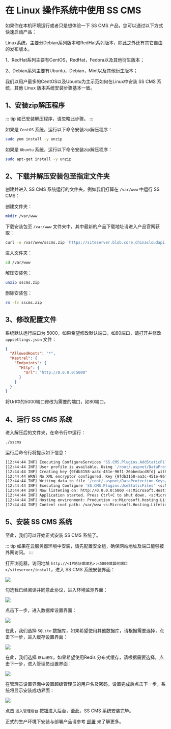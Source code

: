 # 在 Linux 操作系统中使用 SS CMS

如果你在本机环境运行或者只是想体验一下 SS CMS 产品，您可以通过以下方式快速启动产品：

Linux系统，主要分Debian系列版本和RedHat系列版本，除此之外还有其它自由的发布版本。

1、RedHat系列主要有CentOS，RedHat，Fedora以及其他衍生版本；

2、Debian系列主要有Ubuntu，Debian，Mint以及其他衍生版本；

我们以用户最多的CentOS以及Ubuntu为主示范如何在Linux中安装 SS CMS 系统，其他 Linux 版本系统安装步骤基本一致。

## 1、安装zip解压程序

::: tip
如已安装解压程序，请忽略此步骤。
:::

如果是 `CentOS` 系统，运行以下命令安装zip解压程序：

``` bash
sudo yum install -y unzip
```

如果是 `Ubuntu` 系统，运行以下命令安装zip解压程序：

``` bash
sudo apt-get install -y unzip
```

## 2、下载并解压安装包至指定文件夹

创建并进入 SS CMS 系统运行的文件夹，例如我们打算在 `/var/www` 中运行 SS CMS：

创建文件夹：
``` bash
mkdir /var/www
```

下载安装包至 `/var/www` 文件夹中，其中最新的产品下载地址请进入产品官网获取：
``` bash
curl -o /var/www/sscms.zip 'https://siteserver.blob.core.chinacloudapi.cn/downloads/7.0.0/sscms-7.0.0-preview4-linux-x64.zip'
```

进入文件夹：
``` bash
cd /var/www
```

解压安装包：
``` bash
unzip sscms.zip
```

删除安装包：
``` bash
rm -fv sscms.zip
```

## 3、修改配置文件

系统默认运行端口为 5000，如果希望修改默认端口，如80端口，请打开并修改 `appsettings.json` 文件：

``` json
{
  "AllowedHosts": "*",
  "Kestrel": {
    "Endpoints": {
      "Http": {
        "Url": "http://0.0.0.0:5000"
      }
    }
  }
}
```

将Url中的5000端口修改为需要的端口，如80端口。

## 4、运行 SS CMS 系统

进入解压后的文件夹，在命令行中运行：

``` bash
./sscms
```

运行后命令行将提示如下信息：

``` bash
[12:44:44 INF] Executing ConfigureServices 'SS.CMS.Plugins.AddStaticFiles' <s:Microsoft.Extensions.DependencyInjection.IServiceCollection>
[12:44:44 INF] User profile is available. Using '/root/.aspnet/DataProtection-Keys' as key repository; keys will not be encrypted at rest. <s:Microsoft.AspNetCore.DataProtection.KeyManagement.XmlKeyManager>
[12:44:44 INF] Creating key {9fdb3158-aa3c-451e-96f1-26bbedacd8fd} with creation date 2020-03-11 04:44:44Z, activation date 2020-03-11 04:44:44Z, and expiration date 2020-06-09 04:44:44Z. <s:Microsoft.AspNetCore.DataProtection.KeyManagement.XmlKeyManager>
[12:44:44 WRN] No XML encryptor configured. Key {9fdb3158-aa3c-451e-96f1-26bbedacd8fd} may be persisted to storage in unencrypted form. <s:Microsoft.AspNetCore.DataProtection.KeyManagement.XmlKeyManager>
[12:44:44 INF] Writing data to file '/root/.aspnet/DataProtection-Keys/key-9fdb3158-aa3c-451e-96f1-26bbedacd8fd.xml'. <s:Microsoft.AspNetCore.DataProtection.Repositories.FileSystemXmlRepository>
[12:44:44 INF] Executing Configure 'SS.CMS.Plugins.UseStaticFiles' <s:Microsoft.AspNetCore.Builder.IApplicationBuilder>
[12:44:44 INF] Now listening on: http://0.0.0.0:5000 <s:Microsoft.Hosting.Lifetime>
[12:44:44 INF] Application started. Press Ctrl+C to shut down. <s:Microsoft.Hosting.Lifetime>
[12:44:44 INF] Hosting environment: Production <s:Microsoft.Hosting.Lifetime>
[12:44:44 INF] Content root path: /var/www <s:Microsoft.Hosting.Lifetime>
```

## 5、安装 SS CMS 系统

至此，我们可以开始正式安装 SS CMS 系统了。

::: tip
如果在云服务器环境中安装，请先配置安全组，确保网站地址及端口能够被外网访问。
:::

打开浏览器，访问地址 `http://<IP地址或域名>:<5000或其他端口>/siteserver/install`，进入 SS CMS 系统安装界面：

![](/assets/installation-linux/01.png)

勾选我已经阅读并同意此协议，进入环境监测界面：

![](/assets/installation-linux/02.png)

点击下一步，进入数据库设置界面：

![](/assets/installation-linux/03.png)

在此，我们选择 `SQLite` 数据库，如果希望使用其他数据库，请根据需要选择，点击下一步，进入缓存设置界面：

![](/assets/installation-linux/04.png)

在此，我们选择 `默认缓存`，如果希望使用Redis 分布式缓存，请根据需要选择，点击下一步，进入管理员设置界面：

![](/assets/installation-linux/05.png)

在管理员设置界面中设置超级管理员的用户名及密码，设置完成后点击下一步，系统将显示安装成功界面：

![](/assets/installation-linux/06.png)

点击 `进入管理后台` 按钮进入后台，至此，SS CMS 系统安装完毕。

正式的生产环境下安装与部署产品请参考 [部署](deploy.md) 来了解更多。